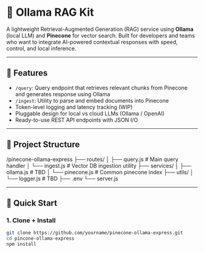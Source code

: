 # 🧠 Ollama RAG Kit

A lightweight Retrieval-Augmented Generation (RAG) service using **Ollama** (local LLM) and **Pinecone** for vector search. Built for developers and teams who want to integrate AI-powered contextual responses with speed, control, and local inference.

---

## 🔧 Features

- `/query`: Query endpoint that retrieves relevant chunks from Pinecone and generates response using Ollama
- `/ingest`: Utility to parse and embed documents into Pinecone
- Token-level logging and latency tracking (WIP)
- Pluggable design for local vs cloud LLMs (Ollama / OpenAI)
- Ready-to-use REST API endpoints with JSON I/O

---

## 📁 Project Structure
/pinecone-ollama-express
├── routes/
│ ├── query.js # Main query handler
│ └── ingest.js # Vector DB ingestion utility
├── services/
│ ├── ollama.js # TBD
│ └── pinecone.js # Common pinecone index
├── utils/
│ └── logger.js # TBD
├── .env
└── server.js


---

## 🚀 Quick Start

### 1. Clone + Install

```bash
git clone https://github.com/yourname/pinecone-ollama-express.git
cd pincone-ollama-express
npm install
